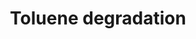 ---
annotations:
- type: Pathway Ontology
  value: toluene and xylene degradation pathway
authors:
- Jacobwindsor
- Khanspers
- Fehrhart
- MaintBot
- Eweitz
description: 'Adapted from: http://www.kegg.jp/kegg-bin/show_pathway?ko01220'
last-edited: 2021-05-21
organisms:
- Escherichia coli
redirect_from:
- /index.php/Pathway:WP3667
- /instance/WP3667
schema-jsonld:
- '@context': https://schema.org/
  '@id': https://wikipathways.github.io/pathways/WP3667.html
  '@type': Dataset
  creator:
    '@type': Organization
    name: WikiPathways
  description: 'Adapted from: http://www.kegg.jp/kegg-bin/show_pathway?ko01220'
  keywords:
  - Pyrocatechol
  - 3-oxoadipate
  - Toluene
  - Muconolactone
  - Benzaldehyde
  - Benzyl alcohol
  - Benzoic acid
  license: CC0
  name: Toluene degradation
seo: CreativeWork
title: Toluene degradation
wpid: WP3667
---